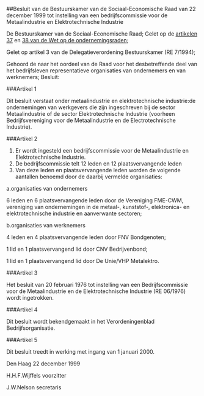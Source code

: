 <meta http-equiv='Content-Type' content='text/html; charset=utf-8' />

##Besluit van de Bestuurskamer van de Sociaal-Economische Raad van 22 december 1999 tot instelling van een bedrijfscommissie voor de Metaalindustrie en Elektrotechnische Industrie

De Bestuurskamer van de Sociaal-Economische Raad;
Gelet op de [artikelen 37](../../../../../../../../../../../../wet/wet/op/de/ondernemingsraden/BWBR0002747/README.md) en [38 van de Wet op de ondernemingsraden](../../../../../../../../../../../../wet/wet/op/de/ondernemingsraden/BWBR0002747/README.md);

Gelet op artikel 3 van de Delegatieverordening Bestuurskamer (RE 7/1994);

Gehoord de naar het oordeel van de Raad voor het desbetreffende deel van het bedrijfsleven representatieve organisaties van ondernemers en van werknemers;
Besluit:

###Artikel 1 

Dit besluit verstaat onder metaalindustrie en elektrotechnische industrie:de ondernemingen van werkgevers die zijn ingeschreven bij de sector Metaalindustrie of de sector Elektrotechnische Industrie (voorheen Bedrijfsvereniging voor de Metaalindustrie en de Electrotechnische Industrie).

###Artikel 2 

1. Er wordt ingesteld een bedrijfscommissie voor de Metaalindustrie en Elektrotechnische Industrie.
2. De bedrijfscommissie telt 12 leden en 12 plaatsvervangende leden
3. Van deze leden en plaatsvervangende leden worden de volgende aantallen benoemd door de daarbij vermelde organisaties:

a.organisaties van ondernemers

6 leden en 6 plaatsvervangende leden door de Vereniging FME-CWM, vereniging van ondernemingen in de metaal-, kunststof-, elektronica- en elektrotechnische industrie en aanverwante sectoren;

b.organisaties van werknemers

4 leden en 4 plaatsvervangende leden door FNV Bondgenoten;

1 lid en 1 plaatsvervangend lid door CNV Bedrijvenbond;

1 lid en 1 plaatsvervangend lid door De Unie/VHP Metalektro.

###Artikel 3 

Het besluit van 20 februari 1976 tot instelling van een Bedrijfscommissie voor de Metaalindustrie en de Elektrotechnische Industrie (RE 06/1976) wordt ingetrokken.

###Artikel 4 

Dit besluit wordt bekendgemaakt in het Verordeningenblad Bedrijfsorganisatie.

###Artikel 5 

Dit besluit treedt in werking met ingang van 1 januari 2000.

Den Haag
22 december 1999

H.H.F.Wijffels
voorzitter

J.W.Nelson
secretaris

